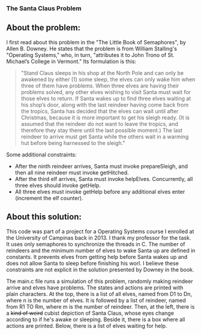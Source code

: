 ### The Santa Claus Problem

## About the problem:

I first read about this problem in the "The Little Book of Semaphores", by Allen B. Downey. He states that the problem is from William Stalling's "Operating Systems," who, in turn, "attributes it to John Trono of St. Michael’s College in Vermont." Its formulation is this:  

> "Stand Claus sleeps in his shop at the North Pole and can only be awakened by either (1) some sleep, the elves can only wake him when three of them have problems. When three elves are having their problems solved, any other elves wishing to visit Santa must wait for those elves to return. If Santa wakes up to find three elves waiting at his shop’s door, along with the last reindeer having come back from the tropics, Santa has decided that the elves can wait until after Christmas, because it is more important to get his sleigh ready. (It is assumed that the reindeer do not want to leave the tropics, and therefore they stay there until the last possible moment.) The last reindeer to arrive must get Santa while the others wait in a warming hut before being harnessed to the sleigh."

Some additional constraints:                  
- After the ninth reindeer arrives, Santa must invoke prepareSleigh, and then all nine reindeer must invoke getHitched.                                               
- After the third elf arrives, Santa must invoke helpElves. Concurrently, all three elves should invoke getHelp.
- All three elves must invoke getHelp before any additional elves enter (increment the elf counter).
  
## About this solution:

This code was part of a project for a Operating Systems course I enrolled at the University of Campinas back in 2013. I thank my professor for the task. It uses only semaphores to synchronize the threads in C.  The number of reindeers and the minimum number of elves to wake Santa up are defined in constants. It prevents elves from getting help before Santa wakes up and does not allow Santa to sleep before finishing his worl. I believe these constraints are not explicit in the solution presented by Downey in the book.

The main.c file runs a simulation of this problem, randomly making reindeer arrive and elves have problems. The states and actions are printed with plain characters. At the top, there is a list of all elves, named from D1 to Dn, where n is the number of elves. It is followed by a list of reindeer, named from R1 TO Rm, where m is the number of reindeer. Then, at the left, there is a ~~kind of weird~~ cubist depiction of Santa Claus, whose eyes change according to if he's awake or sleeping. Beside it, there is a box where all actions are printed. Below, there is a list of elves waiting for help.